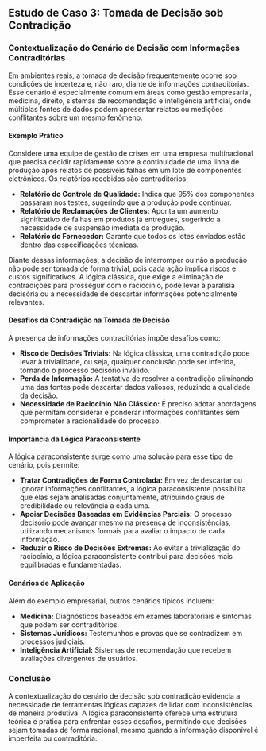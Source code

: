 
## Estudo de Caso 3: Tomada de Decisão sob Contradição

### Contextualização do Cenário de Decisão com Informações Contraditórias

Em ambientes reais, a tomada de decisão frequentemente ocorre sob condições de incerteza e, não raro, diante de informações contraditórias. Esse cenário é especialmente comum em áreas como gestão empresarial, medicina, direito, sistemas de recomendação e inteligência artificial, onde múltiplas fontes de dados podem apresentar relatos ou medições conflitantes sobre um mesmo fenômeno.

#### Exemplo Prático

Considere uma equipe de gestão de crises em uma empresa multinacional que precisa decidir rapidamente sobre a continuidade de uma linha de produção após relatos de possíveis falhas em um lote de componentes eletrônicos. Os relatórios recebidos são contraditórios:

- **Relatório do Controle de Qualidade:** Indica que 95% dos componentes passaram nos testes, sugerindo que a produção pode continuar.
- **Relatório de Reclamações de Clientes:** Aponta um aumento significativo de falhas em produtos já entregues, sugerindo a necessidade de suspensão imediata da produção.
- **Relatório do Fornecedor:** Garante que todos os lotes enviados estão dentro das especificações técnicas.

Diante dessas informações, a decisão de interromper ou não a produção não pode ser tomada de forma trivial, pois cada ação implica riscos e custos significativos. A lógica clássica, que exige a eliminação de contradições para prosseguir com o raciocínio, pode levar à paralisia decisória ou à necessidade de descartar informações potencialmente relevantes.

#### Desafios da Contradição na Tomada de Decisão

A presença de informações contraditórias impõe desafios como:

- **Risco de Decisões Triviais:** Na lógica clássica, uma contradição pode levar à trivialidade, ou seja, qualquer conclusão pode ser inferida, tornando o processo decisório inválido.
- **Perda de Informação:** A tentativa de resolver a contradição eliminando uma das fontes pode descartar dados valiosos, reduzindo a qualidade da decisão.
- **Necessidade de Raciocínio Não Clássico:** É preciso adotar abordagens que permitam considerar e ponderar informações conflitantes sem comprometer a racionalidade do processo.

#### Importância da Lógica Paraconsistente

A lógica paraconsistente surge como uma solução para esse tipo de cenário, pois permite:

- **Tratar Contradições de Forma Controlada:** Em vez de descartar ou ignorar informações conflitantes, a lógica paraconsistente possibilita que elas sejam analisadas conjuntamente, atribuindo graus de credibilidade ou relevância a cada uma.
- **Apoiar Decisões Baseadas em Evidências Parciais:** O processo decisório pode avançar mesmo na presença de inconsistências, utilizando mecanismos formais para avaliar o impacto de cada informação.
- **Reduzir o Risco de Decisões Extremas:** Ao evitar a trivialização do raciocínio, a lógica paraconsistente contribui para decisões mais equilibradas e fundamentadas.

#### Cenários de Aplicação

Além do exemplo empresarial, outros cenários típicos incluem:

- **Medicina:** Diagnósticos baseados em exames laboratoriais e sintomas que podem ser contraditórios.
- **Sistemas Jurídicos:** Testemunhos e provas que se contradizem em processos judiciais.
- **Inteligência Artificial:** Sistemas de recomendação que recebem avaliações divergentes de usuários.

### Conclusão

A contextualização do cenário de decisão sob contradição evidencia a necessidade de ferramentas lógicas capazes de lidar com inconsistências de maneira produtiva. A lógica paraconsistente oferece uma estrutura teórica e prática para enfrentar esses desafios, permitindo que decisões sejam tomadas de forma racional, mesmo quando a informação disponível é imperfeita ou contraditória.

